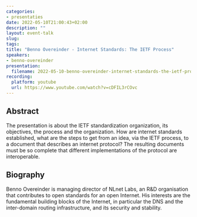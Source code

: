 ```yaml
---
categories:
- presentaties
date: 2022-05-10T21:00:43+02:00
description: ""
layout: event-talk
slug:
tags:
title: "Benno Overeinder - Internet Standards: The IETF Process"
speakers:
- benno-overeinder
presentation:
  filename: 2022-05-10-benno-overeinder-internet-standards-the-ietf-process.pdf
recording:
  platform: youtube
  url: https://www.youtube.com/watch?v=cDFIL3rCOvc
---
```


## Abstract

The presentation is about the IETF standardization organization, its objectives, the process and the organization. How are internet standards established, what are the steps to get from an idea, via the IETF process, to a document that describes an internet protocol? The resulting documents must be so complete that different implementations of the protocol are interoperable.

## Biography

Benno Overeinder is managing director of NLnet Labs, an R&D organisation that contributes to open standards for an open Internet. His interests are the fundamental building blocks of the Internet, in particular the DNS and the inter-domain routing infrastructure, and its security and stability.
